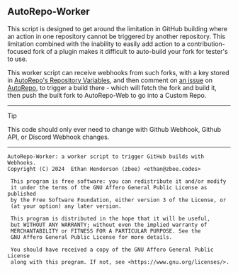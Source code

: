 ## AutoRepo-Worker

This script is designed to get around the limitation in GitHub building where an action in one repository
cannot be triggered by another repository.
This limitation combined with the inability to easily add action to a contribution-focused fork of a plugin
makes it difficult to auto-build your fork for tester's to use.

This worker script can receive webhooks from such forks, with a key stored in
[AutoRepo's Repository Variables](https://github.com/Just-Some-Plugins/AutoRepo/settings/variables/actions),
and then comment on [an issue](https://github.com/Just-Some-Plugins/AutoRepo/issues/1) on
[AutoRepo](https://github.com/Just-Some-Plugins/AutoRepo), to trigger a build there - which will fetch
the fork and build it, then push the built fork to AutoRepo-Web to go into a Custom Repo.

---

> [!TIP]
> This code should only ever need to change with Github Webhook, Github API, or Discord Webhook changes.

---

    AutoRepo-Worker: a worker script to trigger GitHub builds with Webhooks.
    Copyright (C) 2024  Ethan Henderson (zbee) <ethan@zbee.codes>

     This program is free software: you can redistribute it and/or modify
     it under the terms of the GNU Affero General Public License as published
     by the Free Software Foundation, either version 3 of the License, or
     (at your option) any later version.

     This program is distributed in the hope that it will be useful,
     but WITHOUT ANY WARRANTY; without even the implied warranty of
     MERCHANTABILITY or FITNESS FOR A PARTICULAR PURPOSE. See the
     GNU Affero General Public License for more details.

     You should have received a copy of the GNU Affero General Public License
     along with this program. If not, see <https://www.gnu.org/licenses/>. 